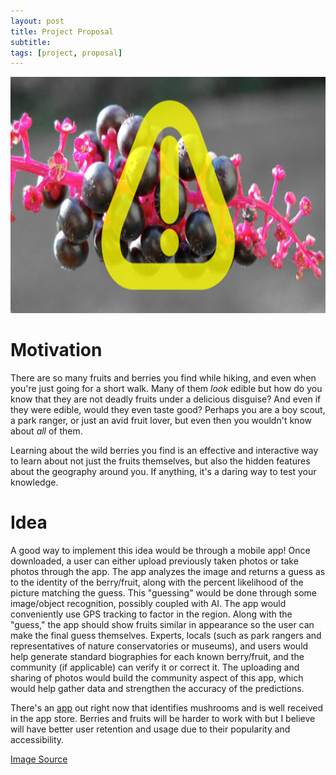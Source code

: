 ```yaml
---
layout: post
title: Project Proposal 
subtitle: 
tags: [project, proposal]
---
```


<img src="/img/toxicBerries.jpg" alt="https://ipm.missouri.edu/MEG/2016/8/Beware_of_Toxic_Wild_Berries/" width="726" height="378">

# **Motivation**  
There are so many fruits and berries you find while hiking, and even when you're just going for a short walk. Many of them _look_ edible but how do you know that they are not deadly fruits under a delicious disguise? And even if they were edible, would they even taste good? Perhaps you are a boy scout, a park ranger, or just an avid fruit lover, but even then you wouldn't know about _all_ of them. 

Learning about the wild berries you find is an effective and interactive way to learn about not just the fruits themselves, but also the hidden features about the geography around you. If anything, it's a daring way to test your knowledge. 

# **Idea**  
A good way to implement this idea would be through a mobile app! Once downloaded, a user can either upload previously taken photos or take photos through the app. The app analyzes the image and returns a guess as to the identity of the berry/fruit,  along with the percent likelihood of the picture matching the guess. This "guessing" would be done through some image/object recognition, possibly coupled with AI. The app would conveniently use GPS tracking to factor in the region. Along with the "guess," the app should show fruits similar in appearance so the user can make the final guess themselves. Experts, locals (such as park rangers and representatives of nature conservatories or museums), and users would help generate standard biographies for each known berry/fruit, and the community (if applicable) can verify it or correct it. The uploading and sharing of photos would build the community aspect of this app, which would help gather data and strengthen the accuracy of the predictions. 

There's an [app](https://apps.apple.com/us/app/mushroom-identificator/id1227854971) out right now that identifies mushrooms and is well received in the app store. Berries and fruits will be harder to work with but I believe will have better user retention and usage due to their popularity and accessibility. 

[Image Source](https://ipm.missouri.edu/MEG/2016/8/Beware_of_Toxic_Wild_Berries/)
